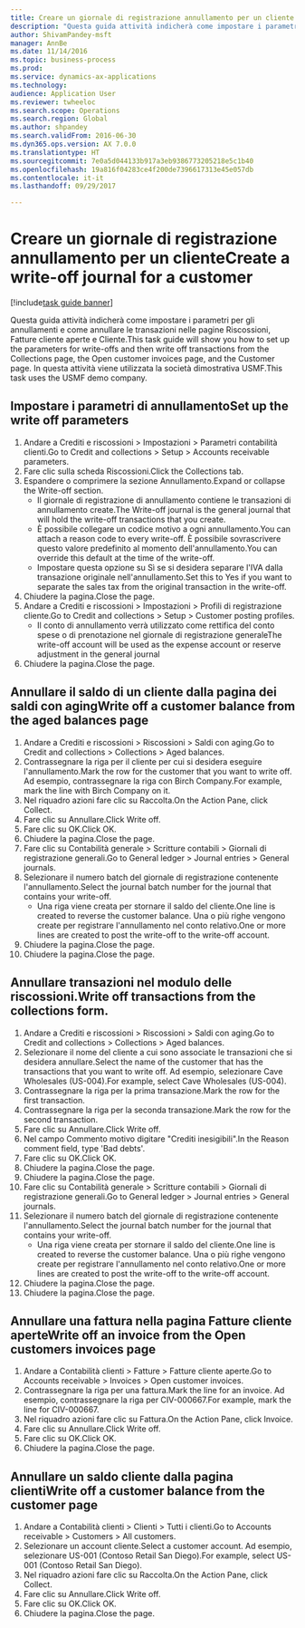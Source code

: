 ```yaml
--- 
title: Creare un giornale di registrazione annullamento per un cliente
description: "Questa guida attività indicherà come impostare i parametri per gli annullamenti e come annullare le transazioni nelle pagine Riscossioni, Fatture cliente aperte e Cliente."
author: ShivamPandey-msft
manager: AnnBe
ms.date: 11/14/2016
ms.topic: business-process
ms.prod: 
ms.service: dynamics-ax-applications
ms.technology: 
audience: Application User
ms.reviewer: twheeloc
ms.search.scope: Operations
ms.search.region: Global
ms.author: shpandey
ms.search.validFrom: 2016-06-30
ms.dyn365.ops.version: AX 7.0.0
ms.translationtype: HT
ms.sourcegitcommit: 7e0a5d044133b917a3eb9386773205218e5c1b40
ms.openlocfilehash: 19a816f04283ce4f200de7396617313e45e057db
ms.contentlocale: it-it
ms.lasthandoff: 09/29/2017

---
```

# <a name="create-a-write-off-journal-for-a-customer"></a><span data-ttu-id="507bc-103">Creare un giornale di registrazione annullamento per un cliente</span><span class="sxs-lookup"><span data-stu-id="507bc-103">Create a write-off journal for a customer</span></span>

[!include[task guide banner](../../includes/task-guide-banner.md)]

<span data-ttu-id="507bc-104">Questa guida attività indicherà come impostare i parametri per gli annullamenti e come annullare le transazioni nelle pagine Riscossioni, Fatture cliente aperte e Cliente.</span><span class="sxs-lookup"><span data-stu-id="507bc-104">This task guide will show you how to set up the parameters for write-offs and then write off transactions from the Collections page, the Open customer invoices page, and the Customer page.</span></span> <span data-ttu-id="507bc-105">In questa attività viene utilizzata la società dimostrativa USMF.</span><span class="sxs-lookup"><span data-stu-id="507bc-105">This task uses the USMF demo company.</span></span>


## <a name="set-up-the-write-off-parameters"></a><span data-ttu-id="507bc-106">Impostare i parametri di annullamento</span><span class="sxs-lookup"><span data-stu-id="507bc-106">Set up the write off parameters</span></span>
1. <span data-ttu-id="507bc-107">Andare a Crediti e riscossioni > Impostazioni > Parametri contabilità clienti.</span><span class="sxs-lookup"><span data-stu-id="507bc-107">Go to Credit and collections > Setup > Accounts receivable parameters.</span></span>
2. <span data-ttu-id="507bc-108">Fare clic sulla scheda Riscossioni.</span><span class="sxs-lookup"><span data-stu-id="507bc-108">Click the Collections tab.</span></span>
3. <span data-ttu-id="507bc-109">Espandere o comprimere la sezione Annullamento.</span><span class="sxs-lookup"><span data-stu-id="507bc-109">Expand or collapse the Write-off section.</span></span>
    * <span data-ttu-id="507bc-110">Il giornale di registrazione di annullamento contiene le transazioni di annullamento create.</span><span class="sxs-lookup"><span data-stu-id="507bc-110">The Write-off journal is the general journal that will hold the write-off transactions that you create.</span></span>  
    * <span data-ttu-id="507bc-111">È possibile collegare un codice motivo a ogni annullamento.</span><span class="sxs-lookup"><span data-stu-id="507bc-111">You can attach a reason code to every write-off.</span></span> <span data-ttu-id="507bc-112">È possibile sovrascrivere questo valore predefinito al momento dell'annullamento.</span><span class="sxs-lookup"><span data-stu-id="507bc-112">You can override this default at the time of the write-off.</span></span>  
    * <span data-ttu-id="507bc-113">Impostare questa opzione su Sì se si desidera separare l'IVA dalla transazione originale nell'annullamento.</span><span class="sxs-lookup"><span data-stu-id="507bc-113">Set this to Yes if you want to separate the sales tax from the original transaction in the write-off.</span></span>  
4. <span data-ttu-id="507bc-114">Chiudere la pagina.</span><span class="sxs-lookup"><span data-stu-id="507bc-114">Close the page.</span></span>
5. <span data-ttu-id="507bc-115">Andare a Crediti e riscossioni > Impostazioni > Profili di registrazione cliente.</span><span class="sxs-lookup"><span data-stu-id="507bc-115">Go to Credit and collections > Setup > Customer posting profiles.</span></span>
    * <span data-ttu-id="507bc-116">Il conto di annullamento verrà utilizzato come rettifica del conto spese o di prenotazione nel giornale di registrazione generale</span><span class="sxs-lookup"><span data-stu-id="507bc-116">The write-off account will be used as the expense account or reserve adjustment in the general journal</span></span>   
6. <span data-ttu-id="507bc-117">Chiudere la pagina.</span><span class="sxs-lookup"><span data-stu-id="507bc-117">Close the page.</span></span>

## <a name="write-off-a-customer-balance-from-the-aged-balances-page"></a><span data-ttu-id="507bc-118">Annullare il saldo di un cliente dalla pagina dei saldi con aging</span><span class="sxs-lookup"><span data-stu-id="507bc-118">Write off a customer balance from the aged balances page</span></span>
1. <span data-ttu-id="507bc-119">Andare a Crediti e riscossioni > Riscossioni > Saldi con aging.</span><span class="sxs-lookup"><span data-stu-id="507bc-119">Go to Credit and collections > Collections > Aged balances.</span></span>
2. <span data-ttu-id="507bc-120">Contrassegnare la riga per il cliente per cui si desidera eseguire l'annullamento.</span><span class="sxs-lookup"><span data-stu-id="507bc-120">Mark the row for the customer that you want to write off.</span></span> <span data-ttu-id="507bc-121">Ad esempio, contrassegnare la riga con Birch Company.</span><span class="sxs-lookup"><span data-stu-id="507bc-121">For example, mark the line with Birch Company on it.</span></span>
3. <span data-ttu-id="507bc-122">Nel riquadro azioni fare clic su Raccolta.</span><span class="sxs-lookup"><span data-stu-id="507bc-122">On the Action Pane, click Collect.</span></span>
4. <span data-ttu-id="507bc-123">Fare clic su Annullare.</span><span class="sxs-lookup"><span data-stu-id="507bc-123">Click Write off.</span></span>
5. <span data-ttu-id="507bc-124">Fare clic su OK.</span><span class="sxs-lookup"><span data-stu-id="507bc-124">Click OK.</span></span>
6. <span data-ttu-id="507bc-125">Chiudere la pagina.</span><span class="sxs-lookup"><span data-stu-id="507bc-125">Close the page.</span></span>
7. <span data-ttu-id="507bc-126">Fare clic su Contabilità generale > Scritture contabili > Giornali di registrazione generali.</span><span class="sxs-lookup"><span data-stu-id="507bc-126">Go to General ledger > Journal entries > General journals.</span></span>
8. <span data-ttu-id="507bc-127">Selezionare il numero batch del giornale di registrazione contenente l'annullamento.</span><span class="sxs-lookup"><span data-stu-id="507bc-127">Select the journal batch number for the journal that contains your write-off.</span></span>
    * <span data-ttu-id="507bc-128">Una riga viene creata per stornare il saldo del cliente.</span><span class="sxs-lookup"><span data-stu-id="507bc-128">One line is created to reverse the customer balance.</span></span> <span data-ttu-id="507bc-129">Una o più righe vengono create per registrare l'annullamento nel conto relativo.</span><span class="sxs-lookup"><span data-stu-id="507bc-129">One or more lines are created to post the write-off to the write-off account.</span></span>  
9. <span data-ttu-id="507bc-130">Chiudere la pagina.</span><span class="sxs-lookup"><span data-stu-id="507bc-130">Close the page.</span></span>
10. <span data-ttu-id="507bc-131">Chiudere la pagina.</span><span class="sxs-lookup"><span data-stu-id="507bc-131">Close the page.</span></span>

## <a name="write-off-transactions-from-the-collections-form"></a><span data-ttu-id="507bc-132">Annullare transazioni nel modulo delle riscossioni.</span><span class="sxs-lookup"><span data-stu-id="507bc-132">Write off transactions from the collections form.</span></span>
1. <span data-ttu-id="507bc-133">Andare a Crediti e riscossioni > Riscossioni > Saldi con aging.</span><span class="sxs-lookup"><span data-stu-id="507bc-133">Go to Credit and collections > Collections > Aged balances.</span></span>
2. <span data-ttu-id="507bc-134">Selezionare il nome del cliente a cui sono associate le transazioni che si desidera annullare.</span><span class="sxs-lookup"><span data-stu-id="507bc-134">Select the name of the customer that has the transactions that you want to write off.</span></span> <span data-ttu-id="507bc-135">Ad esempio, selezionare Cave Wholesales (US-004).</span><span class="sxs-lookup"><span data-stu-id="507bc-135">For example, select Cave Wholesales (US-004).</span></span>
3. <span data-ttu-id="507bc-136">Contrassegnare la riga per la prima transazione.</span><span class="sxs-lookup"><span data-stu-id="507bc-136">Mark the row for the first transaction.</span></span>
4. <span data-ttu-id="507bc-137">Contrassegnare la riga per la seconda transazione.</span><span class="sxs-lookup"><span data-stu-id="507bc-137">Mark the row for the second transaction.</span></span>
5. <span data-ttu-id="507bc-138">Fare clic su Annullare.</span><span class="sxs-lookup"><span data-stu-id="507bc-138">Click Write off.</span></span>
6. <span data-ttu-id="507bc-139">Nel campo Commento motivo digitare "Crediti inesigibili".</span><span class="sxs-lookup"><span data-stu-id="507bc-139">In the Reason comment field, type 'Bad debts'.</span></span>
7. <span data-ttu-id="507bc-140">Fare clic su OK.</span><span class="sxs-lookup"><span data-stu-id="507bc-140">Click OK.</span></span>
8. <span data-ttu-id="507bc-141">Chiudere la pagina.</span><span class="sxs-lookup"><span data-stu-id="507bc-141">Close the page.</span></span>
9. <span data-ttu-id="507bc-142">Chiudere la pagina.</span><span class="sxs-lookup"><span data-stu-id="507bc-142">Close the page.</span></span>
10. <span data-ttu-id="507bc-143">Fare clic su Contabilità generale > Scritture contabili > Giornali di registrazione generali.</span><span class="sxs-lookup"><span data-stu-id="507bc-143">Go to General ledger > Journal entries > General journals.</span></span>
11. <span data-ttu-id="507bc-144">Selezionare il numero batch del giornale di registrazione contenente l'annullamento.</span><span class="sxs-lookup"><span data-stu-id="507bc-144">Select the journal batch number for the journal that contains your write-off.</span></span>
    * <span data-ttu-id="507bc-145">Una riga viene creata per stornare il saldo del cliente.</span><span class="sxs-lookup"><span data-stu-id="507bc-145">One line is created to reverse the customer balance.</span></span> <span data-ttu-id="507bc-146">Una o più righe vengono create per registrare l'annullamento nel conto relativo.</span><span class="sxs-lookup"><span data-stu-id="507bc-146">One or more lines are created to post the write-off to the write-off account.</span></span>  
12. <span data-ttu-id="507bc-147">Chiudere la pagina.</span><span class="sxs-lookup"><span data-stu-id="507bc-147">Close the page.</span></span>
13. <span data-ttu-id="507bc-148">Chiudere la pagina.</span><span class="sxs-lookup"><span data-stu-id="507bc-148">Close the page.</span></span>

## <a name="write-off-an-invoice-from-the-open-customers-invoices-page"></a><span data-ttu-id="507bc-149">Annullare una fattura nella pagina Fatture cliente aperte</span><span class="sxs-lookup"><span data-stu-id="507bc-149">Write off an invoice from the Open customers invoices page</span></span>
1. <span data-ttu-id="507bc-150">Andare a Contabilità clienti > Fatture > Fatture cliente aperte.</span><span class="sxs-lookup"><span data-stu-id="507bc-150">Go to Accounts receivable > Invoices > Open customer invoices.</span></span>
2. <span data-ttu-id="507bc-151">Contrassegnare la riga per una fattura.</span><span class="sxs-lookup"><span data-stu-id="507bc-151">Mark the line for an invoice.</span></span> <span data-ttu-id="507bc-152">Ad esempio, contrassegnare la riga per CIV-000667.</span><span class="sxs-lookup"><span data-stu-id="507bc-152">For example, mark the line for CIV-000667.</span></span>
3. <span data-ttu-id="507bc-153">Nel riquadro azioni fare clic su Fattura.</span><span class="sxs-lookup"><span data-stu-id="507bc-153">On the Action Pane, click Invoice.</span></span>
4. <span data-ttu-id="507bc-154">Fare clic su Annullare.</span><span class="sxs-lookup"><span data-stu-id="507bc-154">Click Write off.</span></span>
5. <span data-ttu-id="507bc-155">Fare clic su OK.</span><span class="sxs-lookup"><span data-stu-id="507bc-155">Click OK.</span></span>
6. <span data-ttu-id="507bc-156">Chiudere la pagina.</span><span class="sxs-lookup"><span data-stu-id="507bc-156">Close the page.</span></span>

## <a name="write-off-a-customer-balance-from-the-customer-page"></a><span data-ttu-id="507bc-157">Annullare un saldo cliente dalla pagina clienti</span><span class="sxs-lookup"><span data-stu-id="507bc-157">Write off a customer balance from the customer page</span></span>
1. <span data-ttu-id="507bc-158">Andare a Contabilità clienti > Clienti > Tutti i clienti.</span><span class="sxs-lookup"><span data-stu-id="507bc-158">Go to Accounts receivable > Customers > All customers.</span></span>
2. <span data-ttu-id="507bc-159">Selezionare un account cliente.</span><span class="sxs-lookup"><span data-stu-id="507bc-159">Select a customer account.</span></span> <span data-ttu-id="507bc-160">Ad esempio, selezionare US-001 (Contoso Retail San Diego).</span><span class="sxs-lookup"><span data-stu-id="507bc-160">For example, select US-001 (Contoso Retail San Diego).</span></span>
3. <span data-ttu-id="507bc-161">Nel riquadro azioni fare clic su Raccolta.</span><span class="sxs-lookup"><span data-stu-id="507bc-161">On the Action Pane, click Collect.</span></span>
4. <span data-ttu-id="507bc-162">Fare clic su Annullare.</span><span class="sxs-lookup"><span data-stu-id="507bc-162">Click Write off.</span></span>
5. <span data-ttu-id="507bc-163">Fare clic su OK.</span><span class="sxs-lookup"><span data-stu-id="507bc-163">Click OK.</span></span>
6. <span data-ttu-id="507bc-164">Chiudere la pagina.</span><span class="sxs-lookup"><span data-stu-id="507bc-164">Close the page.</span></span>


